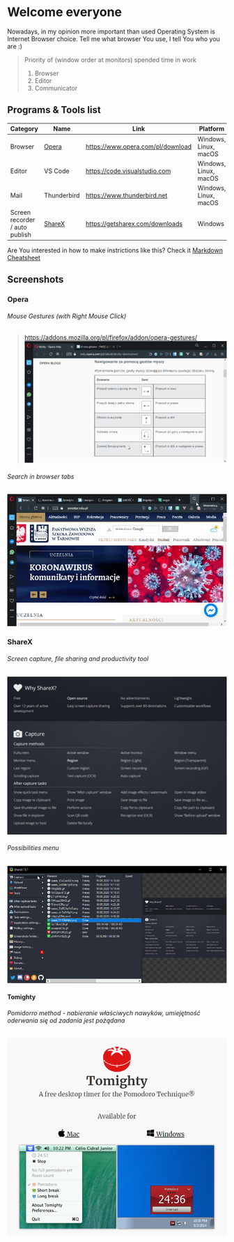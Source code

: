 # Welcome everyone
Nowadays, in my opinion more important than used Operating System is Internet Browser choice. Tell me what browser You use, I tell You who you are :) 

> Priority of (window order at monitors) spended time in work
> 1. Browser
> 2. Editor
> 3. Communicator

## Programs & Tools list
| Category                      | Name    | Link                                                       | Platform              |
|-------------------------------|---------|------------------------------------------------------------|-----------------------|
| Browser                       | [Opera](#opera)   | https://www.opera.com/pl/download | Windows, Linux, macOS |
| Editor                        | VS Code | https://code.visualstudio.com                              | Windows, Linux, macOS |
| Mail                         | Thunderbird | https://www.thunderbird.net                              | Windows, Linux, macOS |
| Screen recorder / auto publish| [ShareX](#ShareX)   | https://getsharex.com/downloads                           | Windows               |

Are You interested in how to make instrictions like this? Check it [Markdown Cheatsheet](https://github.com/adam-p/markdown-here/wiki/Markdown-Cheatsheet)

## Screenshots

### Opera

###### Mouse Gestures (with Right Mouse Click) 
> https://addons.mozilla.org/pl/firefox/addon/opera-gestures/
![ddd](docs/operaclose.gif)

###### Search in browser tabs
![why](docs/operatabs.gif)

### ShareX 

###### Screen capture, file sharing and productivity tool
![why](docs/whysharex.png)

###### Possibilities menu
![why](docs/sharex.gif)


#### Tomighty 
###### Pomidorro method - nabieranie właściwych nawyków, umiejętność oderwania się od zadania jest pożądana
![why](docs/tomighty.png)
